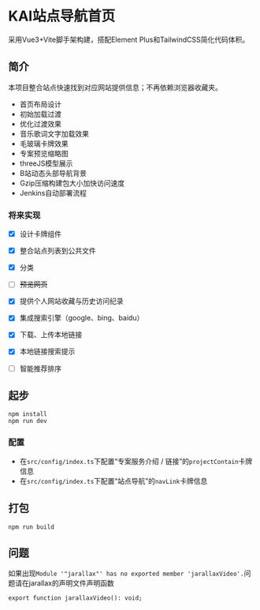 # KAI站点导航首页

采用Vue3+Vite脚手架构建，搭配Element Plus和TailwindCSS简化代码体积。

## 简介

本项目整合站点快速找到对应网站提供信息；不再依赖浏览器收藏夹。

- 首页布局设计
- 初始加载过渡
- 优化过渡效果
- 音乐歌词文字加载效果
- 毛玻璃卡牌效果
- 专案预览缩略图
- threeJS模型展示
- B站动态头部导航背景
- Gzip压缩构建包大小加快访问速度
- Jenkins自动部署流程

### 将来实现

- [x] 设计卡牌组件
- [x] 整合站点列表到公共文件
- [x] 分类
- [ ] ~~预览网页~~
- [x] 提供个人网站收藏与历史访问纪录
- [x] 集成搜索引擎（google、bing、baidu）
- [x] 下载、上传本地链接
- [x] 本地链接搜索提示
- [ ] 智能推荐排序




## 起步

```
npm install
npm run dev
```

### 配置

- 在`src/config/index.ts`下配置“专案服务介绍 / 链接”的`projectContain`卡牌信息
- 在`src/config/index.ts`下配置“站点导航”的`navLink`卡牌信息

## 打包

```
npm run build
```



## 问题

如果出现`Module '"jarallax"' has no exported member 'jarallaxVideo'.`问题请在jarallax的声明文件声明函数

```
export function jarallaxVideo(): void;
```


